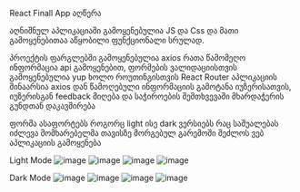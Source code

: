 React Finall App აღწერა

აღნიშნულ აპლიკაციაში გამოყენებულია JS და Css და მათი გამოყენებითაა აწყობილი ფუნქციონალი სრულად.

პროექტის ფარგლებში გამოყენებულია axios რათა წამომეღო ინფორმაცია api გამოყენებით, ფორმების ვალიდაციისთვის გამოყენებულია yup ხოლო როუთინგისთვის React Router
აპლიკაციის შინაარსია axios დან წამოღებული ინფორმაციის გამოტანა იუზერისათვის, იუზერისგან feedback მიღება და საჭიროების შემთხვევაში მხარდაჭერის გუნდთან დაკავშირება

ფორმა ასაფორტებს როგორც light ისე dark ვერსიებს რაც საშუალებას იძლევა მომხარებელმა თავისზე მორგებულ გარემოში შეძლოს ვებ აპლიკაციის გამოყენება

Light Mode
![image](https://github.com/anrimichilashvili/ReactFinallApp/assets/84272633/35ebd5bc-282a-4807-889d-cd19da70f8ad)
![image](https://github.com/anrimichilashvili/ReactFinallApp/assets/84272633/4b4a3e9d-8b47-49d7-8c72-2a2ea2d2ad86)
![image](https://github.com/anrimichilashvili/ReactFinallApp/assets/84272633/f5be6171-b690-45ab-985d-d73be3d08f83)
![image](https://github.com/anrimichilashvili/ReactFinallApp/assets/84272633/ee201609-cec6-44cd-836f-f9e3e5bee161)


Dark Mode
![image](https://github.com/anrimichilashvili/ReactFinallApp/assets/84272633/41966dd8-1055-428a-9758-4427373a888b)
![image](https://github.com/anrimichilashvili/ReactFinallApp/assets/84272633/b30e86db-758a-4016-bba0-327ef4505308)
![image](https://github.com/anrimichilashvili/ReactFinallApp/assets/84272633/4c2a5940-9245-4b45-9d0a-d6d8230627e3)
![image](https://github.com/anrimichilashvili/ReactFinallApp/assets/84272633/6b61618c-1d67-4700-81a3-a37f0d7caf09)
